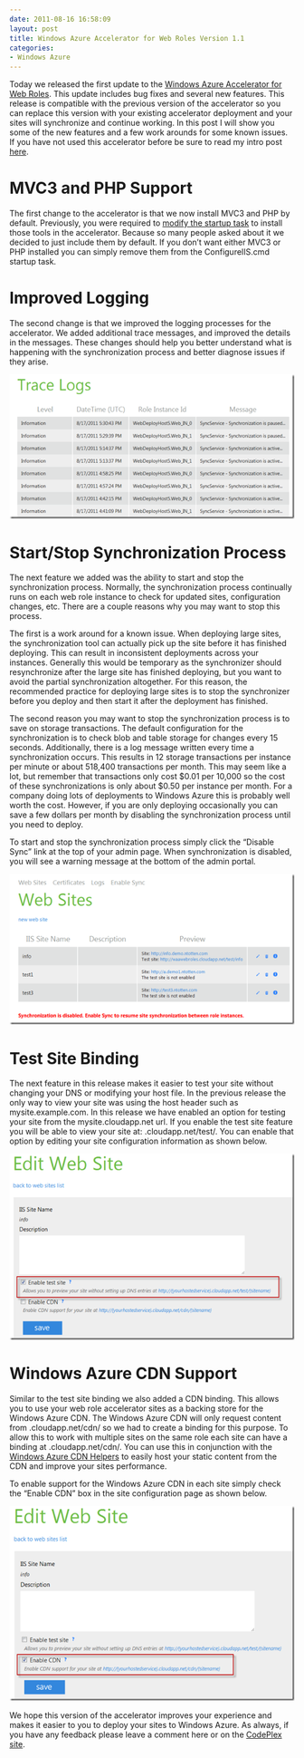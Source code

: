 ```yaml
---
date: 2011-08-16 16:58:09
layout: post
title: Windows Azure Accelerator for Web Roles Version 1.1
categories:
- Windows Azure
---
```


Today we released the first update to the [Windows Azure Accelerator for Web Roles](http://waawebroles.codeplex.com). This update includes bug fixes and several new features. This release is compatible with the previous version of the accelerator so you can replace this version with your existing accelerator deployment and your sites will synchronize and continue working. In this post I will show you some of the new features and a few work arounds for some known issues. If you have not used this accelerator before be sure to read my intro post [here](http://ntotten.com/2011/07/windows-azure-accelerator-for-web-roles/).

# MVC3 and PHP Support
The first change to the accelerator is that we now install MVC3 and PHP by default. Previously, you were required to [modify the startup task](http://ntotten.com/2011/07/extending-the-windows-azure-accelerator-for-web-roles-with-php-and-mvc3/) to install those tools in the accelerator. Because so many people asked about it we decided to just include them by default. If you don’t want either MVC3 or PHP installed you can simply remove them from the ConfigureIIS.cmd startup task.

# Improved Logging
The second change is that we improved the logging processes for the accelerator. We added additional trace messages, and improved the details in the messages. These changes should help you better understand what is happening with the synchronization process and better diagnose issues if they arise.

[![image](/images/2011/08/image_thumb4.png)](/images/2011/08/image4.png)

# Start/Stop Synchronization Process
The next feature we added was the ability to start and stop the synchronization process. Normally, the synchronization process continually runs on each web role instance to check for updated sites, configuration changes, etc. There are a couple reasons why you may want to stop this process.

The first is a work around for a known issue. When deploying large sites, the synchronization tool can actually pick up the site before it has finished deploying. This can result in inconsistent deployments across your instances. Generally this would be temporary as the synchronizer should resynchronize after the large site has finished deploying, but you want to avoid the partial synchronization altogether. For this reason, the recommended practice for deploying large sites is to stop the synchronizer before you deploy and then start it after the deployment has finished.

The second reason you may want to stop the synchronization process is to save on storage transactions. The default configuration for the synchronization is to check blob and table storage for changes every 15 seconds. Additionally, there is a log message written every time a synchronization occurs. This results in 12 storage transactions per instance per minute or about 518,400 transactions per month. This may seem like a lot, but remember that transactions only cost $0.01 per 10,000 so the cost of these synchronizations is only about $0.50 per instance per month. For a company doing lots of deployments to Windows Azure this is probably well worth the cost. However, if you are only deploying occasionally you can save a few dollars per month by disabling the synchronization process until you need to deploy.

To start and stop the synchronization process simply click the “Disable Sync” link at the top of your admin page. When synchronization is disabled, you will see a warning message at the bottom of the admin portal.

[![image](/images/2011/08/image_thumb5.png)](/images/2011/08/image5.png)

# Test Site Binding
The next feature in this release makes it easier to test your site without changing your DNS or modifying your host file. In the previous release the only way to view your site was using the host header such as mysite.example.com. In this release we have enabled an option for testing your site from the mysite.cloudapp.net url. If you enable the test site feature you will be able to view your site at: <myhost>.cloudapp.net/test/<sitename>. You can enable that option by editing your site configuration information as shown below.

[![image](/images/2011/08/image_thumb6.png)](/images/2011/08/image6.png)

# Windows Azure CDN Support
Similar to the test site binding we also added a CDN binding. This allows you to use your web role accelerator sites as a backing store for the Windows Azure CDN. The Windows Azure CDN will only request content from <myhost>.cloudapp.net/cdn/ so we had to create a binding for this purpose. To allow this to work with multiple sites on the same role each site can have a binding at <myhost>.cloudapp.net/cdn/<sitename>. You can use this in conjunction with the [Windows Azure CDN Helpers](http://cdnhelpers.codeplex.com/) to easily host your static content from the CDN and improve your sites performance.

To enable support for the Windows Azure CDN in each site simply check the “Enable CDN” box in the site configuration page as shown below.

[![image](/images/2011/08/image_thumb7.png)](/images/2011/08/image7.png)

We hope this version of the accelerator improves your experience and makes it easier to you to deploy your sites to Windows Azure. As always, if you have any feedback please leave a comment here or on the [CodePlex site](http://waawebroles.codeplex.com). 
